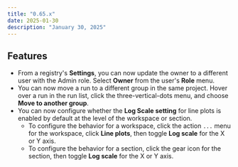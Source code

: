 ```yaml
---
title: "0.65.x"
date: 2025-01-30
description: "January 30, 2025"
---
```


## Features
- From a registry's **Settings**, you can now update the owner to a different user with the Admin role. Select **Owner** from the user's **Role** menu.
- You can now move a run to a different group in the same project. Hover over a run in the run list, click the three-vertical-dots menu, and choose **Move to another group**.
- You can now configure whether the **Log Scale setting** for line plots is enabled by default at the level of the workspace or section. 
  - To configure the behavior for a workspace, click the action `...` menu for the workspace, click **Line plots**, then toggle **Log scale** for the X or Y axis.
  - To configure the behavior for a section, click the gear icon for the section, then toggle **Log scale** for the X or Y axis.


